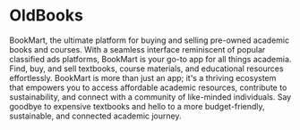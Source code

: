 # OldBooks
BookMart, the ultimate platform for buying and selling pre-owned academic books and courses. 
With a seamless interface reminiscent of popular classified ads platforms, BookMart is your go-to app for all things academia. Find, buy, and sell textbooks, course materials, and educational resources effortlessly.
BookMart is more than just an app; it's a thriving ecosystem that empowers you to access affordable academic resources, contribute to sustainability, and connect with a community of like-minded individuals. 
Say goodbye to expensive textbooks and hello to a more budget-friendly, sustainable, and connected academic journey.
